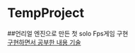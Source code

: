 # TempProject
##언리얼 엔진으로 만든 첫 solo Fps게임 구현   
[구현하면서 공부한 내용 기술](https://blog.naver.com/wns1duq2/222687187972)
